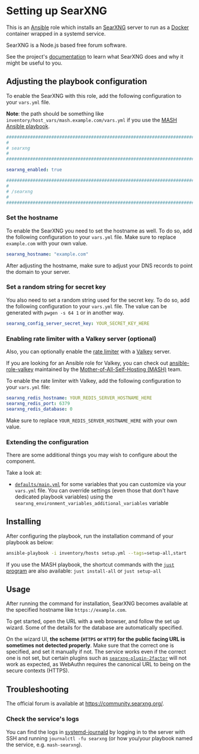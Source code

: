 <!--
SPDX-FileCopyrightText: 2020 - 2024 MDAD project contributors
SPDX-FileCopyrightText: 2020 - 2024 Slavi Pantaleev
SPDX-FileCopyrightText: 2020 Aaron Raimist
SPDX-FileCopyrightText: 2020 Chris van Dijk
SPDX-FileCopyrightText: 2020 Dominik Zajac
SPDX-FileCopyrightText: 2020 Mickaël Cornière
SPDX-FileCopyrightText: 2022 François Darveau
SPDX-FileCopyrightText: 2022 Julian Foad
SPDX-FileCopyrightText: 2022 Warren Bailey
SPDX-FileCopyrightText: 2023 Antonis Christofides
SPDX-FileCopyrightText: 2023 Felix Stupp
SPDX-FileCopyrightText: 2023 Julian-Samuel Gebühr
SPDX-FileCopyrightText: 2023 Pierre 'McFly' Marty
SPDX-FileCopyrightText: 2024 Thomas Miceli
SPDX-FileCopyrightText: 2024 - 2025 Suguru Hirahara

SPDX-License-Identifier: AGPL-3.0-or-later
-->

# Setting up SearXNG

This is an [Ansible](https://www.ansible.com/) role which installs an [SearXNG](https://github.com/searxng/searxng-docker/) server to run as a [Docker](https://www.docker.com/) container wrapped in a systemd service.

SearXNG is a Node.js based free forum software.

See the project's [documentation](https://docs.searxng.org/) to learn what SearXNG does and why it might be useful to you.

## Adjusting the playbook configuration

To enable the SearXNG with this role, add the following configuration to your `vars.yml` file.

**Note**: the path should be something like `inventory/host_vars/mash.example.com/vars.yml` if you use the [MASH Ansible playbook](https://github.com/mother-of-all-self-hosting/mash-playbook).

```yaml
########################################################################
#                                                                      #
# searxng                                                              #
#                                                                      #
########################################################################

searxng_enabled: true

########################################################################
#                                                                      #
# /searxng                                                             #
#                                                                      #
########################################################################
```

### Set the hostname

To enable the SearXNG you need to set the hostname as well. To do so, add the following configuration to your `vars.yml` file. Make sure to replace `example.com` with your own value.

```yaml
searxng_hostname: "example.com"
```

After adjusting the hostname, make sure to adjust your DNS records to point the domain to your server.

### Set a random string for secret key

You also need to set a random string used for the secret key. To do so, add the following configuration to your `vars.yml` file. The value can be generated with `pwgen -s 64 1` or in another way.

```yaml
searxng_config_server_secret_key: YOUR_SECRET_KEY_HERE
```

### Enabling rate limiter with a Valkey server (optional)

Also, you can optionally enable the [rate limiter](https://docs.searxng.org/admin/searx.limiter.html) with a [Valkey](https://redis.io/) server.

If you are looking for an Ansible role for Valkey, you can check out [ansible-role-valkey](https://github.com/mother-of-all-self-hosting/ansible-role-valkey) maintained by the [Mother-of-All-Self-Hosting (MASH)](https://github.com/mother-of-all-self-hosting) team.

To enable the rate limiter with Valkey, add the following configuration to your `vars.yml` file:

```yaml
searxng_redis_hostname: YOUR_REDIS_SERVER_HOSTNAME_HERE
searxng_redis_port: 6379
searxng_redis_database: 0
```

Make sure to replace `YOUR_REDIS_SERVER_HOSTNAME_HERE` with your own value.

### Extending the configuration

There are some additional things you may wish to configure about the component.

Take a look at:

- [`defaults/main.yml`](../defaults/main.yml) for some variables that you can customize via your `vars.yml` file. You can override settings (even those that don't have dedicated playbook variables) using the `searxng_environment_variables_additional_variables` variable

## Installing

After configuring the playbook, run the installation command of your playbook as below:

```sh
ansible-playbook -i inventory/hosts setup.yml --tags=setup-all,start
```

If you use the MASH playbook, the shortcut commands with the [`just` program](https://github.com/mother-of-all-self-hosting/mash-playbook/blob/main/docs/just.md) are also available: `just install-all` or `just setup-all`

## Usage

After running the command for installation, SearXNG becomes available at the specified hostname like `https://example.com`.

To get started, open the URL with a web browser, and follow the set up wizard. Some of the details for the database are automatically specified.

On the wizard UI, **the scheme (`HTTPS` or `HTTP`) for the public facing URL is sometimes not detected properly**. Make sure that the correct one is specified, and set it manually if not. The service works even if the correct one is not set, but certain plugins such as [`searxng-plugin-2factor`](https://github.com/julianlam/searxng-plugin-2factor) will not work as expected, as WebAuthn requires the canonical URL to being on the secure contexts (HTTPS).

## Troubleshooting

The official forum is available at <https://community.searxng.org/>.

### Check the service's logs

You can find the logs in [systemd-journald](https://www.freedesktop.org/software/systemd/man/systemd-journald.service.html) by logging in to the server with SSH and running `journalctl -fu searxng` (or how you/your playbook named the service, e.g. `mash-searxng`).
